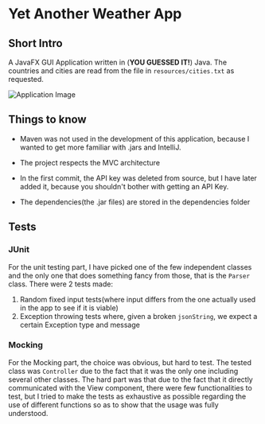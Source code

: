 # Yet Another Weather App

## Short Intro

A JavaFX GUI Application written in (**YOU GUESSED IT!**) Java. The countries and cities are read from the file in 
`resources/cities.txt` as requested.

![Application Image](https://i.imgur.com/SldWqW2.jpg)

## Things to know

- Maven was not used in the development of this application, because I wanted to get more familiar with .jars and IntelliJ.

- The project respects the MVC architecture

- In the first commit, the API key was deleted from source, but I have later added it, because you shouldn't bother with 
getting an API Key. 

- The dependencies(the .jar files) are stored in the dependencies folder

## Tests

### JUnit

For the unit testing part, I have picked one of the few independent classes and the only one that does something fancy
from those, that is the `Parser` class. There were 2 tests made: 

1. Random fixed input tests(where input differs from the one actually used in the app to see if it is viable)
2. Exception throwing tests where, given a broken `jsonString`, we expect a certain Exception type and message

### Mocking 

For the Mocking part, the choice was obvious, but hard to test. The tested class was `Controller` due to the fact that
it was the only one including several other classes. The hard part was that due to the fact that it directly 
communicated with the View component, there were few functionalities to test, but I tried to make the tests as
exhaustive as possible regarding the use of different functions so as to show that the usage was fully understood.